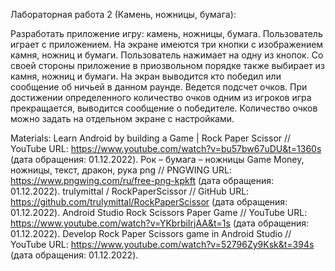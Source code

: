 Лабораторная работа 2 (Камень, ножницы, бумага):

Разработать приложение игру: камень, ножницы, бумага.
Пользователь играет с приложением.
На экране имеются три кнопки с изображением камня, ножниц и бумаги.
Пользователь нажимает на одну из кнопок.
Со своей стороны приложение в приозвольном порядке также выбирает из камня, ножниц и бумаги.
На экран выводится кто победил или сообщение об ничьей в данном раунде.
Ведется подсчет очков.
При достижении определенного количество очков одним из игроков игра прекращается, выводится сообщение о победителе.
Количество очков можно задать на отдельном экране с настройками.

Materials:
Learn Android by building a Game | Rock Paper Scissor // YouTube URL: https://www.youtube.com/watch?v=bu57bw67uDU&t=1360s (дата обращения: 01.12.2022).
Рок – бумага – ножницы Game Money, ножницы, текст, дракон, рука png // PNGWING URL: https://www.pngwing.com/ru/free-png-kpkft (дата обращения: 01.12.2022).
trulymittal / RockPaperScissor // GitHub URL: https://github.com/trulymittal/RockPaperScissor (дата обращения: 01.12.2022).
Android Studio Rock Scissors Paper Game // YouTube URL: https://www.youtube.com/watch?v=YKbrbiIrjAA&t=1s (дата обращения: 01.12.2022).
Develop Rock Paper Scissors game in Android Studio // YouTube URL: https://www.youtube.com/watch?v=52796Zy9Ksk&t=394s (дата обращения: 01.12.2022).